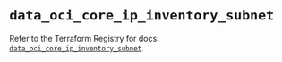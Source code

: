 # `data_oci_core_ip_inventory_subnet`

Refer to the Terraform Registry for docs: [`data_oci_core_ip_inventory_subnet`](https://registry.terraform.io/providers/hashicorp/oci/7.19.0/docs/data-sources/core_ip_inventory_subnet).
